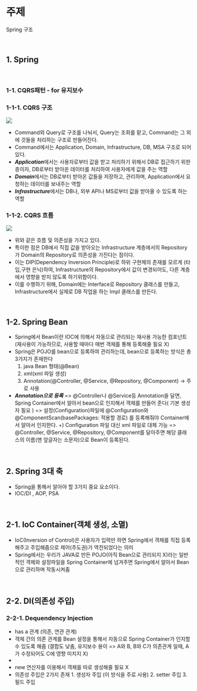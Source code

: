 # 주제
Spring 구조

<br>

## 1. Spring

<br>

### 1-1. CQRS패턴 - for 유지보수
### 1-1-1. CQRS 구조
![](https://velog.velcdn.com/images/euihyeok-song/post/6aeb0a15-d644-4b6f-b273-15c5888979fe/image.png)
- Command와 Query로 구조를 나눠서, Query는 조회를 맡고, Command는 그 외에 것들을 처리하는 구조로 만들어진다.
- Command에서는 Application, Domain, Infrastructure, DB, MSA 구조로 되어 있다.
- ***Application***에서는 사용자로부터 값을 받고 처리하기 위해서 DB로 접근하기 위한 층이자, DB로부터 받아온 데이터를 처리하여 사용자에게 값을 주는 역할
- ***Domain***에서는 DB로부터 받아온 값들을 저장하고, 관리하며, Application에서 요청하는 데이터를 보내주는 역할
- ***Infrastructure***에서는 DB나, 외부 API나 MS로부터 값을 받아올 수 있도록 하는 역할

### 1-1-2. CQRS 흐름
![](https://velog.velcdn.com/images/euihyeok-song/post/76563da8-8b1a-4b70-970b-66d02542f6a6/image.png)
- 위와 같은 흐름 및 의존성을 가지고 있다.
- 특이한 점은 DB에서 직접 값을 받아오는 Infrastructure 계층에서의 Repository가 Domain의 Repository로 의존성을 가진다는 점이다.
- 이는 DIP(Dependency Inversion Principle)로 하위 구현체의 존재를 모르게 (타입,구현 은닉)하여, Infrastructure의 Repository에서 값이 변경되어도, 다른 계층에서 영향을 받지 않도록 하기위함이다.
- 이를 수행하기 위해, Domain에는 Interface로 Repository 클래스를 만들고, Infrastructure에서 실제로 DB 작업을 하는 Impl 클래스를 만든다.

<br>

## 1-2. Spring Bean
- Spring에서 Bean이란 IOC에 의해서 자동으로 관리되는 재사용 가능한 컴포넌트(재사용이 가능하므로, 사용할 때마다 매번 객체를 통해 등록해줄 필요 X)
- Spring은 POJO를 bean으로 등록하여 관리하는데, bean으로 등록하는 방식은 총 3가지가 존재한다
  1. java Bean 형태(@Bean)
  2. xml(xml 파일 생성)
  3. Annotation(@Controller, @Service, @Repository, @Component) -> 주로 사용
- ***Annotation으로 등록***
	=> @Controller나 @Service등 Annotation을 달면, Spring Container에서 알아서 bean으로 인지해서 객체를 만들어 준다( 기본 생성자 필요 )
    => 설정(Configuration)파일에  @Configuration와 @ComponentScan(basePackages: 적용할 경로) 를 등록해줘야 Container에서 알아서 인지한다.
    +) Configuration 파일 대신 xml 파일로 대체 가능
    => @Controller, @Service, @Repository, @Component를 달아주면 해당 클래스의 이름(맨 앞글자는 소문자)으로 Bean이 등록된다.
    
<br>

## 2. Spring 3대 축
- Spring을 통해서 알아야 할 3가지 중요 요소이다.
- IOC/DI , AOP, PSA

<br>

## 2-1. IoC Container(객체 생성, 소멸) 
- IoC(Inversion of Control)은 사용자가 입력만 하면 Spring에서 객체를 직접 등록해주고 주입해줌으로 제어(주도권)가 역전되었다는 의미
- Spring에서는 우리가 JAVA로 만든 POJO(아직 Bean으로 관리되지 X)라는 일반적인 객체와 설정파일을 Spring Container에 넘겨주면 Spring에서 알아서 Bean으로 관리하며 작동시켜줌 

<br>

## 2-2. DI(의존성 주입)

### 2-2-1. Dequendency Injection
- has a 관계 (의존, 연관 관계)
- 객체 간의 의존 관계를 Bean 설정을 통해서 자동으로 Spring Container가 인지할 수 있도록 해줌 (결합도 낮춤, 유지보수 용이 => A와 B, B와 C가 의존관계 일때, A가 수정되어도 C에 영향 미치지 X)
- 
- new 연산자를 이용해서 객체를 따로 생성해줄 필요 X 
- 의존성 주입은 2가지 존재
		1. 생성자 주입 (이 방식을 주로 사용)
	    2. setter 주입 
	    3. 필드 주입

